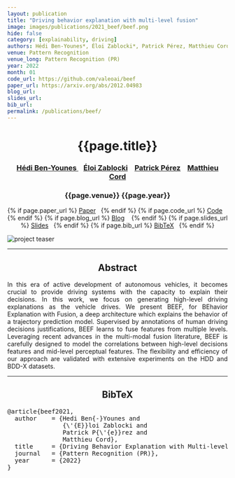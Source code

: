 ```yaml
---
layout: publication
title: "Driving behavior explanation with multi-level fusion" 
image: images/publications/2021_beef/beef.png
hide: false
category: [explainability, driving]
authors: Hédi Ben-Younes*, Éloi Zablocki*, Patrick Pérez, Matthieu Cord
venue: Pattern Recognition
venue_long: Pattern Recognition (PR)
year: 2022
month: 01
code_url: https://github.com/valeoai/beef
paper_url: https://arxiv.org/abs/2012.04983
blog_url: 
slides_url: 
bib_url: 
permalink: /publications/beef/
---
```


<h1 align="center"> {{page.title}} </h1>
<!-- Simple call of authors -->
<!-- <h3 align="center"> {{page.authors}} </h3> -->
<!-- Alternatively you can add links to author pages -->
<h3 align="center"> <a href="https://scholar.google.fr/citations?user=IFLcfvUAAAAJ&hl=fr&oi=ao">Hédi Ben-Younes </a> &nbsp;&nbsp; <a href="https://scholar.google.fr/citations?user=dOkbUmEAAAAJ&hl=fr&oi=ao">Éloi Zablocki</a> &nbsp;&nbsp; <a href="https://ptrckprz.github.io/">Patrick Pérez</a> &nbsp;&nbsp; <a href="https://cord.isir.upmc.fr/">Matthieu Cord</a></h3>


<h3 align="center"> {{page.venue}} {{page.year}} </h3>

<div align="center">
  <p>
    {% if page.paper_url %}
    <a href="{{ page.paper_url }}"><i class="far fa-file-pdf"></i> Paper</a>&nbsp;&nbsp;
    {% endif %}
    {% if page.code_url %}
    <a href="{{ page.code_url }}"><i class="fab fa-github"></i> Code</a> &nbsp;&nbsp;
    {% endif %}
    {% if page.blog_url %}
    <a href="{{ page.blog_url }}"><i class="fab fa-blogger"></i> Blog</a> &nbsp;&nbsp;
    {% endif %}
    {% if page.slides_url %}
    <a href="{{ page.slides_url }}"><i class="far fa-file-pdf"></i> Slides</a>&nbsp;&nbsp;
    {% endif %}
    {% if page.bib_url %}
    <a href="{{ page.bib_url}}"><i class="far fa-file-alt"></i> BibTeX</a>&nbsp;&nbsp;
    {% endif %}
  </p>
</div>


<div class="publication-teaser">
    <img src="../../{{ page.image }}" alt="project teaser"/>
</div>


<hr>

<h2  align="center"> Abstract</h2>

<p align="justify">In this era of active development of autonomous vehicles, it becomes crucial to provide driving systems with the capacity to explain their decisions. In this work, we focus on generating high-level driving explanations as the vehicle drives. We present BEEF, for BEhavior Explanation with Fusion, a deep architecture which explains the behavior of a trajectory prediction model. Supervised by annotations of human driving decisions justifications, BEEF learns to fuse features from multiple levels. Leveraging recent advances in the multi-modal fusion literature, BEEF is carefully designed to model the correlations between high-level decisions features and mid-level perceptual features. The flexibility and efficiency of our approach are validated with extensive experiments on the HDD and BDD-X datasets.</p>

<hr>



<h2  align="center">BibTeX</h2>
<left>
  <pre class="bibtex-box">
@article{beef2021,
  author    = {Hedi Ben{-}Younes and
               {\'{E}}loi Zablocki and
               Patrick P{\'{e}}rez and
               Matthieu Cord},
  title     = {Driving Behavior Explanation with Multi-level Fusion},
  journal   = {Pattern Recognition (PR)},
  year      = {2022}
}</pre>
</left>

<br>
